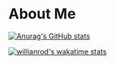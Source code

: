 # About Me

[![Anurag's GitHub stats](https://github-readme-stats.vercel.app/api?username=ardotheedu&count_private=true&theme=vue-dark)](https://github.com/anuraghazra/github-readme-stats)

[![willianrod's wakatime stats](https://github-readme-stats.vercel.app/api/wakatime?username=willianrod)](https://github.com/anuraghazra/github-readme-stats)

